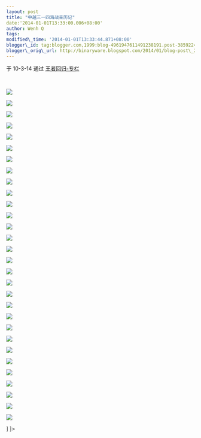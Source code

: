 ```yaml
--- 
layout: post 
title: "中越三一四海战亲历记" 
date:'2014-01-01T13:33:00.006+08:00' 
author: Wenh Q
tags:
modified\_time: '2014-01-01T13:33:44.871+08:00' 
blogger\_id: tag:blogger.com,1999:blog-4961947611491238191.post-3859224363160736429
blogger\_orig\_url: http://binaryware.blogspot.com/2014/01/blog-post\_2453.html
---
```

<div dir="ltr">

于 10-3-14 通过 [王者回归-专栏](http://blog.china.com/u/060604/863/)



 

<div>

</div>

<div>

</div>

<div>

</div>

<div>

</div>

<div>

</div>

<div>

</div>

<div>

</div>

<div>

</div>

<div>

</div>

<div>

</div>

<div>

</div>

<div>

</div>

<div>

</div>

<div>

</div>

<div>

</div>

<div>

</div>

<div>

</div>

<div>

</div>

<div>

</div>

<div>

</div>

<div>

![](http://image.club.china.com/twhb/1011/2010/3/15/1268614846051_2972.jpg)

<div>

</div>





![](http://image.club.china.com/twhb/1011/2010/3/15/1268614846052_2973.jpg)



![](http://image.club.china.com/twhb/1011/2010/3/15/1268614846052_2974.jpg)



![](http://image.club.china.com/twhb/1011/2010/3/15/1268614846053_2975.jpg)



![](http://image.club.china.com/twhb/1011/2010/3/15/1268614846053_2976.jpg)



![](http://image.club.china.com/twhb/1011/2010/3/15/1268614846054_2977.jpg)



![](http://image.club.china.com/twhb/1011/2010/3/15/1268614846055_2978.jpg)



![](http://image.club.china.com/twhb/1011/2010/3/15/1268614846055_2979.jpg)



![](http://image.club.china.com/twhb/1011/2010/3/15/1268614846056_2980.jpg)



![](http://image.club.china.com/twhb/1011/2010/3/15/1268614846056_2981.jpg)



![](http://image.club.china.com/twhb/1011/2010/3/15/1268614846057_2982.jpg)



![](http://image.club.china.com/twhb/1011/2010/3/15/1268614846057_2983.jpg)



![](http://image.club.china.com/twhb/1011/2010/3/15/1268614846058_2984.jpg)



![](http://image.club.china.com/twhb/1011/2010/3/15/1268614846058_2985.jpg)



![](http://image.club.china.com/twhb/1011/2010/3/15/1268614846059_2986.jpg)



![](http://image.club.china.com/twhb/1011/2010/3/15/1268614846059_2987.jpg)



![](http://image.club.china.com/twhb/1011/2010/3/15/1268614846060_2988.jpg)



![](http://image.club.china.com/twhb/1011/2010/3/15/1268614846060_2989.jpg)



![](http://image.club.china.com/twhb/1011/2010/3/15/1268614846061_2990.jpg)



![](http://image.club.china.com/twhb/1011/2010/3/15/1268614846061_2991.jpg)



![](http://image.club.china.com/twhb/1011/2010/3/15/1268614846062_2992.jpg)



![](http://image.club.china.com/twhb/1011/2010/3/15/1268614846064_2993.jpg)



![](http://image.club.china.com/twhb/1011/2010/3/15/1268614846064_2994.jpg)



![](http://image.club.china.com/twhb/1011/2010/3/15/1268614846064_2995.jpg)



![](http://image.club.china.com/twhb/1011/2010/3/15/1268614846065_2996.jpg)



![](http://image.club.china.com/twhb/1011/2010/3/15/1268614846066_2997.jpg)



![](http://image.club.china.com/twhb/1011/2010/3/15/1268614846066_2998.jpg)



![](http://image.club.china.com/twhb/1011/2010/3/15/1268614846067_2999.jpg)



![](http://image.club.china.com/twhb/1011/2010/3/15/1268614846067_3000.jpg)



![](http://image.club.china.com/twhb/1011/2010/3/15/1268614846068_3001.jpg)

</div>


]
]&gt;

</div>
